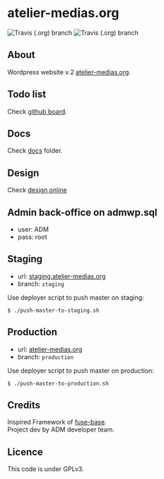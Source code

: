 
# atelier-medias.org
 
![Travis (.org) branch](https://img.shields.io/travis/atelierdesmedias/atelier-medias.org/staging.svg?label=build%20staging)
![Travis (.org) branch](https://img.shields.io/travis/atelierdesmedias/atelier-medias.org/production.svg?label=build%20production)

## About
Wordpress website v.2 [atelier-medias.org](http://www.atelier-medias.org/).

## Todo list
Check [github board](https://github.com/atelierdesmedias/atelier-medias.org/projects/1).

## Docs
Check [docs](docs/) folder.

## Design
Check [design online](https://projects.invisionapp.com/share/FMGJ96E57TB#/screens/287421915_Desktop_HD_-_Home)
     
## Admin back-office on admwp.sql

- user: ADM
- pass: root

## Staging
- url: [staging.atelier-medias.org](http://staging.atelier-medias.org)
- branch: `staging`

Use deployer script to push master on staging: 
```shell
$ ./push-master-to-staging.sh
```

## Production  
- url: [atelier-medias.org](http://atelier-medias.org) 
- branch: `production`

Use deployer script to push master on production: 
```shell
$ ./push-master-to-production.sh
```
             
## Credits
Inspired Framework of [fuse-base](https://github.com/solid-js/fuse-base).  
Project dev by ADM developer team.

## Licence
This code is under GPLv3.
